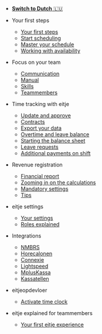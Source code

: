 * [**Switch to Dutch** 🇱🇺](/)

* Your first steps

	* [Your first steps](/en/je-eerste-stappen.md)
	* [Start scheduling](/en/starten-met-plannen.md)
	* [Master your schedule](/en/handige-rooster-functies.md)
	* [Working with availability](/en/werken-met-beschikbaarheid.md)

* Focus on your team

	* [Communication](/en/communicatie.md)
	* [Manual](/en/handboek.md)
	* [Skills](/en/vaardigheden.md)
	* [Teammembers](/en/teamleden.md)

* Time tracking with eitje

	* [Update and approve](/en/urenregistratie.md)
	* [Contracts](/en/contracten.md)
	* [Export your data](/en/exporteren.md)
	* [Overtime and leave balance](/en/plusmin.md)
	* [Starting the balance sheet](/en/startSaldo.md)
	* [Leave requests](/en/verlof.md)
	* [Additional payments on shift](/en/toeslagen.md)

* Revenue registration
	* [Financial report](/en/loonkosten.md)
	* [Zooming in on the calculations](/en/opbouw-loonkosten.md)
	* [Mandatory settings](/en/omzet-instellingen.md)
	* [Tips](/en/tips-omzet.md)



* eitje settings

	* [Your settings](/en/instellingen.md)
	* [Roles explained](/en/rollen.md)
	

* Integrations

	* [NMBRS](/en/nmbrs.md)
	* [Horecalonen](/en/horecalonen.md)
	* [Connexie](/en/connexie.md)
	* [Lightspeed](/en/lightspeed.md)
	* [MplusKassa](/en/mplus.md)
	* [Kassatellen](/en/kassatellen.md)
	
	

* eitjeopdevloer

	* [Activate time clock](/en/eitjeopdevloer.md)

* eitje explained for teammembers

	* [Your first eitje experience](/en/ikbeginmeteitje.md)	